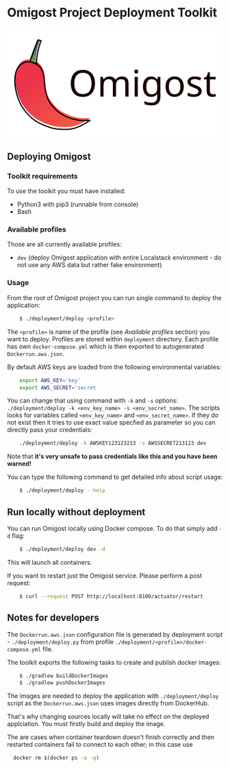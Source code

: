 # Omigost Project Deployment Toolkit

![Omigost logo](https://raw.githubusercontent.com/Omigost/Omigost/master/frontend/src/assets/img/omigost_logo.svg)

## Deploying Omigost

### Toolkit requirements

To use the toolkit you must have installed:

* Python3 with pip3 (runnable from console)
* Bash

### Available profiles

Those are all currently available profiles:
* `dev` (deploy Omigost application with entire Localstack environment - do not use any AWS data but rather fake environment)

### Usage

From the root of Omigost project you can run single command to deploy the application:
```bash
    $ ./deployment/deploy <profile>
```
The `<profile>` is name of the profile (see *Available profiles* section) you want to deploy. Profiles are stored within `deployment` directory.
Each profile has own `docker-compose.yml` which is then exported to autogenerated `Dockerrun.aws.json`.

By default AWS keys are loaded from the following environmental variables:
```bash
    export AWS_KEY='key'
    export AWS_SECRET='secret
```

You can change that using command with `-k` and `-s` options: `./deployment/deploy -k <env_key_name> -s <env_secret_name>`.
The scripts looks for variables called `<env_key_name>` and `<env_secret_name>`. If they do not exist then it tries to
use exact value specfied as parameter so you can directly pass your credentials:
```bash
    ./deployment/deploy -k AWSKEY123123213 -s AWSSECRET213123 dev
```
Note that **it's very unsafe to pass credentials like this and you have been warned!**

You can type the following command to get detailed info about script usage:
```bash
    $ ./deployment/deploy --help
```

## Run locally without deployment

You can run Omigost locally using Docker compose.
To do that simply add `-d` flag:
```bash
    $ ./deployment/deploy dev -d
```
This will launch all containers.

If you want to restart just the Omigost service.
Please perform a post request:
```bash
    $ curl --request POST http://localhost:8100/actuator/restart
```

## Notes for developers

The `Dockerrun.aws.json` configuration file is generated by deployment script - `./deployment/deploy.py` from profile `./deployment/<profile>/docker-compose.yml` file.

The toolkit exports the following tasks to create and publish docker images:
```bash
    $ ./gradlew buildDockerImages
    $ ./gradlew pushDockerImages
```

The images are needed to deploy the application with `./deployment/deploy` script as the `Dockerrun.aws.json` uses images directly from DockerHub.

That's why changing sources locally will take no effect on the deployed applciation. You must firstly build and deploy the image.

The are cases when container teardown doesn't finish correctly and then restarted containers fail to connect to each other; in this case use
```bash
  docker rm $(docker ps -a -q)
```

